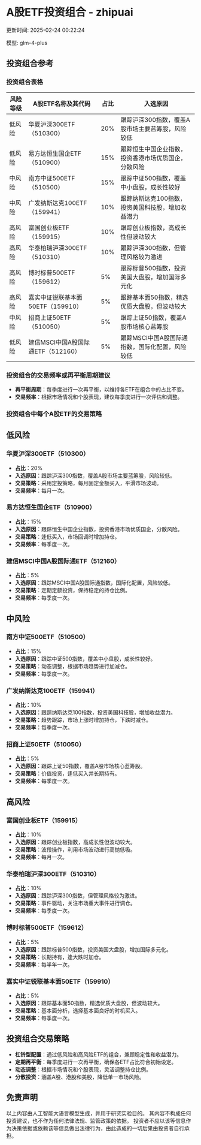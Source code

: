 # A股ETF投资组合 - zhipuai

更新时间: 2025-02-24 00:22:24

模型: glm-4-plus

## 投资组合参考

### 投资组合表格

| 风险等级 | A股ETF名称及其代码 | 占比 | 入选原因 |
|----------|---------------------|------|----------|
| 低风险   | 华夏沪深300ETF（510300） | 20%  | 跟踪沪深300指数，覆盖A股市场主要蓝筹股，风险较低 |
| 低风险   | 易方达恒生国企ETF（510900） | 15%  | 跟踪恒生中国企业指数，投资香港市场优质国企，分散风险 |
| 中风险   | 南方中证500ETF（510500） | 15%  | 跟踪中证500指数，覆盖中小盘股，成长性较好 |
| 中风险   | 广发纳斯达克100ETF（159941） | 10%  | 跟踪纳斯达克100指数，投资美国科技股，增加收益潜力 |
| 高风险   | 富国创业板ETF（159915） | 10%  | 跟踪创业板指数，高成长性但波动较大 |
| 高风险   | 华泰柏瑞沪深300ETF（510310） | 10%  | 跟踪沪深300指数，但管理风格较为激进 |
| 高风险   | 博时标普500ETF（159612） | 5%   | 跟踪标普500指数，投资美国大盘股，增加国际多元化 |
| 高风险   | 嘉实中证锐联基本面50ETF（159910） | 5%   | 跟踪基本面50指数，精选优质大盘股，但波动较大 |
| 中风险   | 招商上证50ETF（510050） | 5%   | 跟踪上证50指数，覆盖A股市场核心蓝筹股 |
| 低风险   | 建信MSCI中国A股国际通ETF（512160） | 5%   | 跟踪MSCI中国A股国际通指数，国际化配置，风险较低 |

### 投资组合的交易频率或再平衡周期建议

- **再平衡周期**：每季度进行一次再平衡，以维持各ETF在组合中的占比不变。
- **交易频率**：根据市场情况和个股表现，建议每季度进行一次评估和调整。

### 投资组合中每个A股ETF的交易策略

## 低风险

### 华夏沪深300ETF（510300）

- **占比**：20%
- **入选原因**：跟踪沪深300指数，覆盖A股市场主要蓝筹股，风险较低。
- **交易策略**：采用定投策略，每月固定金额买入，平滑市场波动。
- **交易频率**：每月一次。

### 易方达恒生国企ETF（510900）

- **占比**：15%
- **入选原因**：跟踪恒生中国企业指数，投资香港市场优质国企，分散风险。
- **交易策略**：逢低买入，市场回调时增加持仓。
- **交易频率**：每季度一次。

### 建信MSCI中国A股国际通ETF（512160）

- **占比**：5%
- **入选原因**：跟踪MSCI中国A股国际通指数，国际化配置，风险较低。
- **交易策略**：定期定额投资，保持稳定的持仓比例。
- **交易频率**：每季度一次。

## 中风险

### 南方中证500ETF（510500）

- **占比**：15%
- **入选原因**：跟踪中证500指数，覆盖中小盘股，成长性较好。
- **交易策略**：动态调整，根据市场趋势进行加减仓。
- **交易频率**：每季度一次。

### 广发纳斯达克100ETF（159941）

- **占比**：10%
- **入选原因**：跟踪纳斯达克100指数，投资美国科技股，增加收益潜力。
- **交易策略**：趋势跟踪，市场上涨时增加持仓，下跌时减仓。
- **交易频率**：每季度一次。

### 招商上证50ETF（510050）

- **占比**：5%
- **入选原因**：跟踪上证50指数，覆盖A股市场核心蓝筹股。
- **交易策略**：价值投资，逢低买入并长期持有。
- **交易频率**：每季度一次。

## 高风险

### 富国创业板ETF（159915）

- **占比**：10%
- **入选原因**：跟踪创业板指数，高成长性但波动较大。
- **交易策略**：波段操作，利用市场波动进行高抛低吸。
- **交易频率**：每月一次。

### 华泰柏瑞沪深300ETF（510310）

- **占比**：10%
- **入选原因**：跟踪沪深300指数，但管理风格较为激进。
- **交易策略**：事件驱动，关注市场重大事件进行调仓。
- **交易频率**：每季度一次。

### 博时标普500ETF（159612）

- **占比**：5%
- **入选原因**：跟踪标普500指数，投资美国大盘股，增加国际多元化。
- **交易策略**：长期持有，逢大跌时加仓。
- **交易频率**：每半年一次。

### 嘉实中证锐联基本面50ETF（159910）

- **占比**：5%
- **入选原因**：跟踪基本面50指数，精选优质大盘股，但波动较大。
- **交易策略**：基本面分析，选择基本面良好的时机买入。
- **交易频率**：每季度一次。

## 投资组合交易策略

- **杠铃型配置**：通过低风险和高风险ETF的组合，兼顾稳定性和收益潜力。
- **定期再平衡**：每季度进行一次再平衡，确保各ETF占比符合初始设定。
- **动态调整**：根据市场情况和个股表现，灵活调整持仓比例。
- **分散投资**：涵盖A股、港股和美股，降低单一市场风险。

## 免责声明

以上内容由人工智能大语言模型生成，并用于研究实验目的。
其内容不构成任何投资建议，也不作为任何法律法规、监管政策的依据。
投资者不应以该等信息作为决策依据或依赖该等信息做出法律行为，由此造成的一切后果由投资者自行承担。
